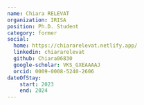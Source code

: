 ```yaml
---
name: Chiara RELEVAT
organization: IRISA
position: Ph.D. Student
category: former
social:
  home: https://chiararelevat.netlify.app/
  linkedin: chiararelevat
  github: Chiara06830
  google-scholar: VKS_GXEAAAAJ
  orcid: 0009-0008-5240-2606
dateOfStay: 
    start: 2023
    end: 2024
---
```

